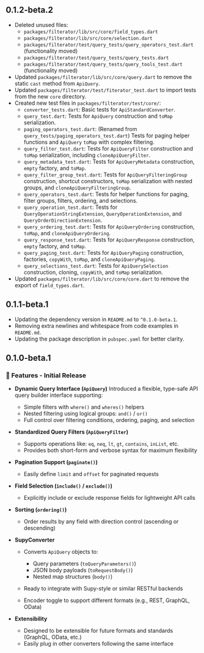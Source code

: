 ## 0.1.2-beta.2
- Deleted unused files:
  - `packages/filterator/lib/src/core/field_types.dart`
  - `packages/filterator/lib/src/core/selection.dart`
  - `packages/filterator/test/query_tests/query_operators_test.dart` (functionality moved)
  - `packages/filterator/test/query_tests/query_tests.dart`
  - `packages/filterator/test/query_tests/query_tools_test.dart` (functionality moved)
- Updated `packages/filterator/lib/src/core/query.dart` to remove the static `cast` method from `ApiQuery`.
- Updated `packages/filterator/test/fiterator_test.dart` to import tests from the new `core` directory.
- Created new test files in `packages/filterator/test/core/`:
  - `converter_tests.dart`: Basic tests for `ApiStandardConverter`.
  - `query_test.dart`: Tests for `ApiQuery` construction and `toMap` serialization.
  - `paging_operators_test.dart`: (Renamed from `query_tests/paging_operators_test.dart`) Tests for paging helper functions and `ApiQuery` `toMap` with complex filtering.
  - `query_filter_test.dart`: Tests for `ApiQueryFilter` construction and `toMap` serialization, including `cloneApiQueryFilter`.
  - `query_metadata_test.dart`: Tests for `ApiQueryMetadata` construction, `empty` factory, and `toMap`.
  - `query_filter_group_test.dart`: Tests for `ApiQueryFilteringGroup` construction, shortcut constructors, `toMap` serialization with nested groups, and `cloneApiQueryFilteringGroup`.
  - `query_operators_test.dart`: Tests for helper functions for paging, filter groups, filters, ordering, and selections.
  - `query_operation_test.dart`: Tests for `QueryOperationStringExtension`, `QueryOperationExtension`, and `QueryOrderDirectionExtension`.
  - `query_ordering_test.dart`: Tests for `ApiQueryOrdering` construction, `toMap`, and `cloneApiQueryOrdering`.
  - `query_response_test.dart`: Tests for `ApiQueryResponse` construction, `empty` factory, and `toMap`.
  - `query_paging_test.dart`: Tests for `ApiQueryPaging` construction, factories, `copyWith`, `toMap`, and `cloneApiQueryPaging`.
  - `query_selections_test.dart`: Tests for `ApiQuerySelection` construction, cloning, `copyWith`, and `toMap` serialization.
- Updated `packages/filterator/lib/src/core/core.dart` to remove the export of `field_types.dart`.


## 0.1.1-beta.1
- Updating the dependency version in `README.md` to `^0.1.0-beta.1`.
- Removing extra newlines and whitespace from code examples in `README.md`.
- Updating the package description in `pubspec.yaml` for better clarity.

## 0.1.0-beta.1

### 🚀 Features - Initial Release

* **Dynamic Query Interface (`ApiQuery`)**
  Introduced a flexible, type-safe API query builder interface supporting:

    * Simple filters with `where()` and `wheres()` helpers
    * Nested filtering using logical groups: `and()` / `or()`
    * Full control over filtering conditions, ordering, paging, and selection

* **Standardized Query Filters (`ApiQueryFilter`)**

    * Supports operations like: `eq`, `neq`, `lt`, `gt`, `contains`, `inList`, etc.
    * Provides both short-form and verbose syntax for maximum flexibility

* **Pagination Support (`paginate()`)**

    * Easily define `limit` and `offset` for paginated requests

* **Field Selection (`include()` / `exclude()`)**

    * Explicitly include or exclude response fields for lightweight API calls

* **Sorting (`ordering()`)**

    * Order results by any field with direction control (ascending or descending)

* **SupyConverter**

    * Converts `ApiQuery` objects to:

        * Query parameters (`toQueryParameters()`)
        * JSON body payloads (`toRequestBody()`)
        * Nested map structures (`body()`)
    * Ready to integrate with Supy-style or similar RESTful backends
    * Encoder toggle to support different formats (e.g., REST, GraphQL, OData)

* **Extensibility**

    * Designed to be extensible for future formats and standards (GraphQL, OData, etc.)
    * Easily plug in other converters following the same interface

